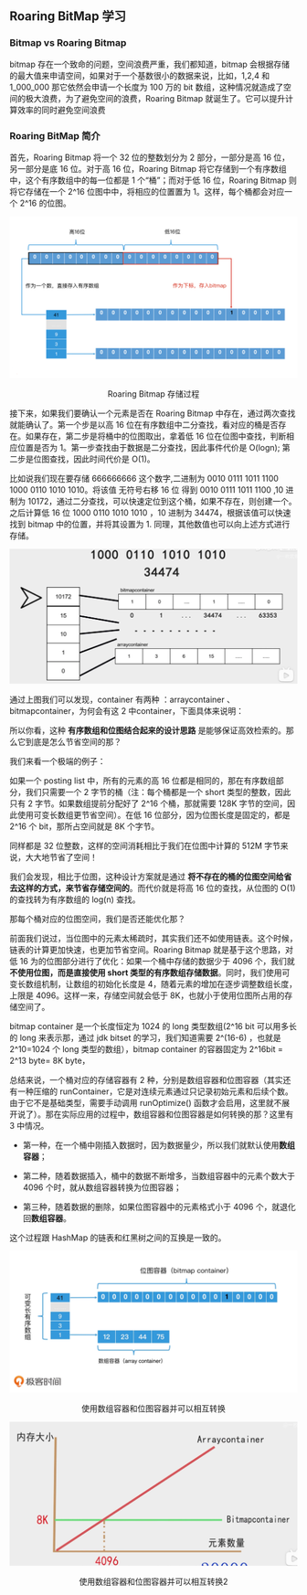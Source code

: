 ## Roaring BitMap 学习

### Bitmap vs Roaring Bitmap
bitmap 存在一个致命的问题，空间浪费严重，我们都知道，bitmap 会根据存储的最大值来申请空间，如果对于一个基数很小的数据来说，比如，1,2,4 和 1_000_000
那它依然会申请一个长度为 100 万的 bit 数组，这种情况就造成了空间的极大浪费，为了避免空间的浪费，Roaring Bitmap 就诞生了。它可以提升计算效率的同时避免空间浪费

### Roaring BitMap 简介

首先，Roaring Bitmap 将一个 32 位的整数划分为 2 部分，一部分是高 16 位，另一部分是底 16 位。对于高 16 位，Roaring Bitmap
将它存储到一个有序数组中，这个有序数组中的每一位都是 1 个“桶”；而对于低 16 位，Roaring Bitmap 则将它存储在一个 2^16 位图中中，将相应的位置置为 1。这样，每个桶都会对应一个 2^16 的位图。

![roaring bitmap 图1](./roaring_bitmap1.png)

<center> Roaring Bitmap 存储过程 </center>

接下来，如果我们要确认一个元素是否在 Roaring Bitmap 中存在，通过两次查找就能确认了。第一个步是以高 16 位在有序数组中二分查找，看对应的桶是否存在。如果存在，第二步是将桶中的位图取出，拿着低 16 位在位图中查找，判断相应位置是否为 1。第一步查找由于数据是二分查找，因此事件代价是 O(logn); 第二步是位图查找，因此时间代价是 O(1)。

比如说我们现在要存储 666666666 这个数字,二进制为 0010 0111 1011 1100 1000 0110 1010 1010。将该值 无符号右移 16 位 得到 0010 0111 1011 1100 ,10 进制为 10172，通过二分查找，可以快速定位到这个桶，如果不存在，则创建一个。之后计算低 16 位 1000 0110 1010 1010 ，10 进制为 34474，根据该值可以快速找到 bitmap 中的位置，并将其设置为 1. 同理，其他数值也可以向上述方式进行存储。

![roaring bitmap 图3](./roaring_bitmap3.jpg)

通过上图我们可以发现，container 有两种 ：arraycontainer 、bitmapcontainer，为何会有这 2 中container，下面具体来说明：

所以你看，这种 **有序数组和位图结合起来的设计思路** 是能够保证高效检索的。那么它到底是怎么节省空间的那？

我们来看一个极端的例子：

如果一个 posting list 中，所有的元素的高 16 位都是相同的，那在有序数组部分，我们只需要一个 2 字节的桶（注：每个桶都是一个 short 类型的整数，因此只有 2 字节。如果数组提前分配好了 2^16 个桶，那就需要 128K 字节的空间，因此使用可变长数组更节省空间）。在低 16 位部分，因为位图长度是固定的，都是 2^16 个 bit，那所占空间就是 8K 个字节。

同样都是 32 位整数，这样的空间消耗相比于我们在位图中计算的 512M 字节来说，大大地节省了空间！

我们会发现，相比于位图，这种设计方案就是通过 **将不存在的桶的位图空间给省去这样的方式，来节省存储空间的**。而代价就是将高 16 位的查找，从位图的 O(1)的查找转为有序数组的 log(n) 查找。

那每个桶对应的位图空间，我们是否还能优化那？

前面我们说过，当位图中的元素太稀疏时，其实我们还不如使用链表。这个时候，链表的计算更加快速，也更加节省空间。Roaring Bitmap 就是基于这个思路，对低 16 为的位图部分进行了优化：如果一个桶中存储的数据少于 4096 个，我们就**不使用位图，而是直接使用 short 类型的有序数组存储数据**。同时，我们使用可变长数组机制，让数组的初始化长度是 4，随着元素的增加在逐步调整数组长度，上限是 4096。这样一来，存储空间就会低于 8K，也就小于使用位图所占用的存储空间了。

bitmap container 是一个长度恒定为 1024 的 long 类型数组(2^16 bit 可以用多长的 long 来表示那，通过 jdk bitset 的学习，我们知道需要 2^(16-6) ，也就是 2^10=1024 个 long 类型的数组），bitmap container 的容器固定为 2^16bit = 2^13 byte= 8K byte，

总结来说，一个桶对应的存储容器有 2 种，分别是数组容器和位图容器（其实还有一种压缩的 runContainer，它是对连续元素通过只记录初始元素和后续个数。由于它不是基础类型，需要手动调用 runOptimize() 函数才会启用，这里就不展开说了）。那在实际应用的过程中，数组容器和位图容器是如何转换的那？这里有 3 中情况。

* 第一种，在一个桶中刚插入数据时，因为数据量少，所以我们就默认使用**数组容器**；

* 第二种，随着数据插入，桶中的数据不断增多，当数组容器中的元素个数大于 4096 个时，就从数组容器转换为位图容器；

* 第三种，随着数据的删除，如果位图容器中的元素格式小于 4096 个，就退化回**数组容器**。

这个过程跟 HashMap 的链表和红黑树之间的互换是一致的。

![roaring bitmap 图1](./roaring_bitmap2.png)

<center> 使用数组容器和位图容器并可以相互转换 </center>


![roaring bitmap 图4](./roaring_bitmap4.jpg)

<center> 使用数组容器和位图容器并可以相互转换2 </center>